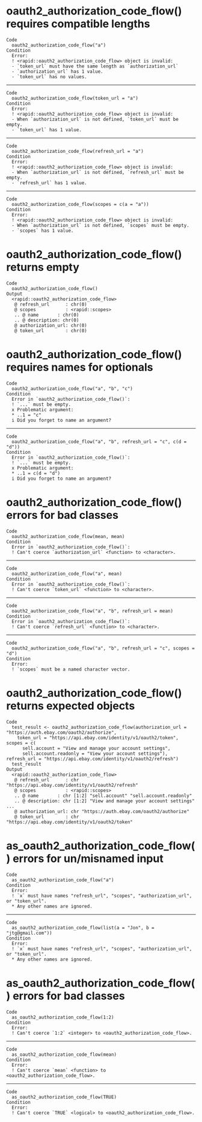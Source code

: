 # oauth2_authorization_code_flow() requires compatible lengths

    Code
      oauth2_authorization_code_flow("a")
    Condition
      Error:
      ! <rapid::oauth2_authorization_code_flow> object is invalid:
      - `token_url` must have the same length as `authorization_url`
      - `authorization_url` has 1 value.
      - `token_url` has no values.

---

    Code
      oauth2_authorization_code_flow(token_url = "a")
    Condition
      Error:
      ! <rapid::oauth2_authorization_code_flow> object is invalid:
      - When `authorization_url` is not defined, `token_url` must be empty.
      - `token_url` has 1 value.

---

    Code
      oauth2_authorization_code_flow(refresh_url = "a")
    Condition
      Error:
      ! <rapid::oauth2_authorization_code_flow> object is invalid:
      - When `authorization_url` is not defined, `refresh_url` must be empty.
      - `refresh_url` has 1 value.

---

    Code
      oauth2_authorization_code_flow(scopes = c(a = "a"))
    Condition
      Error:
      ! <rapid::oauth2_authorization_code_flow> object is invalid:
      - When `authorization_url` is not defined, `scopes` must be empty.
      - `scopes` has 1 value.

# oauth2_authorization_code_flow() returns empty

    Code
      oauth2_authorization_code_flow()
    Output
      <rapid::oauth2_authorization_code_flow>
       @ refresh_url      : chr(0) 
       @ scopes           : <rapid::scopes>
       .. @ name       : chr(0) 
       .. @ description: chr(0) 
       @ authorization_url: chr(0) 
       @ token_url        : chr(0) 

# oauth2_authorization_code_flow() requires names for optionals

    Code
      oauth2_authorization_code_flow("a", "b", "c")
    Condition
      Error in `oauth2_authorization_code_flow()`:
      ! `...` must be empty.
      x Problematic argument:
      * ..1 = "c"
      i Did you forget to name an argument?

---

    Code
      oauth2_authorization_code_flow("a", "b", refresh_url = "c", c(d = "d"))
    Condition
      Error in `oauth2_authorization_code_flow()`:
      ! `...` must be empty.
      x Problematic argument:
      * ..1 = c(d = "d")
      i Did you forget to name an argument?

# oauth2_authorization_code_flow() errors for bad classes

    Code
      oauth2_authorization_code_flow(mean, mean)
    Condition
      Error in `oauth2_authorization_code_flow()`:
      ! Can't coerce `authorization_url` <function> to <character>.

---

    Code
      oauth2_authorization_code_flow("a", mean)
    Condition
      Error in `oauth2_authorization_code_flow()`:
      ! Can't coerce `token_url` <function> to <character>.

---

    Code
      oauth2_authorization_code_flow("a", "b", refresh_url = mean)
    Condition
      Error in `oauth2_authorization_code_flow()`:
      ! Can't coerce `refresh_url` <function> to <character>.

---

    Code
      oauth2_authorization_code_flow("a", "b", refresh_url = "c", scopes = "d")
    Condition
      Error:
      ! `scopes` must be a named character vector.

# oauth2_authorization_code_flow() returns expected objects

    Code
      test_result <- oauth2_authorization_code_flow(authorization_url = "https://auth.ebay.com/oauth2/authorize",
        token_url = "https://api.ebay.com/identity/v1/oauth2/token", scopes = c(
          sell.account = "View and manage your account settings",
          sell.account.readonly = "View your account settings"), refresh_url = "https://api.ebay.com/identity/v1/oauth2/refresh")
      test_result
    Output
      <rapid::oauth2_authorization_code_flow>
       @ refresh_url      : chr "https://api.ebay.com/identity/v1/oauth2/refresh"
       @ scopes           : <rapid::scopes>
       .. @ name       : chr [1:2] "sell.account" "sell.account.readonly"
       .. @ description: chr [1:2] "View and manage your account settings" ...
       @ authorization_url: chr "https://auth.ebay.com/oauth2/authorize"
       @ token_url        : chr "https://api.ebay.com/identity/v1/oauth2/token"

# as_oauth2_authorization_code_flow() errors for un/misnamed input

    Code
      as_oauth2_authorization_code_flow("a")
    Condition
      Error:
      ! `x` must have names "refresh_url", "scopes", "authorization_url", or "token_url".
      * Any other names are ignored.

---

    Code
      as_oauth2_authorization_code_flow(list(a = "Jon", b = "jtg@gmail.com"))
    Condition
      Error:
      ! `x` must have names "refresh_url", "scopes", "authorization_url", or "token_url".
      * Any other names are ignored.

# as_oauth2_authorization_code_flow() errors for bad classes

    Code
      as_oauth2_authorization_code_flow(1:2)
    Condition
      Error:
      ! Can't coerce `1:2` <integer> to <oauth2_authorization_code_flow>.

---

    Code
      as_oauth2_authorization_code_flow(mean)
    Condition
      Error:
      ! Can't coerce `mean` <function> to <oauth2_authorization_code_flow>.

---

    Code
      as_oauth2_authorization_code_flow(TRUE)
    Condition
      Error:
      ! Can't coerce `TRUE` <logical> to <oauth2_authorization_code_flow>.

